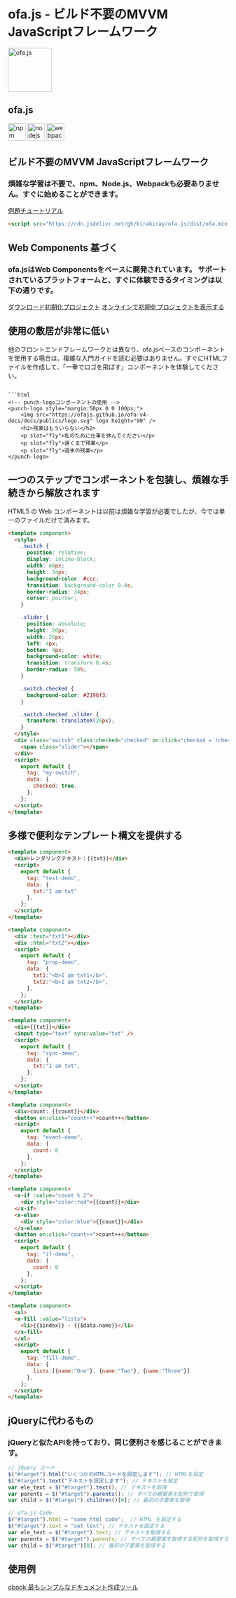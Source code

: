 # ofa.js - ビルド不要のMVVM JavaScriptフレームワーク

<!-- desc: ofa.jsは、ユーザーインターフェイスを構築するための新しいフレームワークで、使いやすく、ビルドの手間なく直接参照できる。 npm、Node.js、webpackへの依存を捨て、jQuery時代の利便性を取り戻した。 -->

<simp-block>

<punch-logo>
    <img src="../publics/logo.svg" width="100" logo alt="ofa.js" />
    <h2>ofa.js</h2>
    <img src="../publics/npm-logo.png" slot="fly" height="40" alt="npm" />
    <img src="../publics/nodejs-logo.png" slot="fly" height="40" alt="nodejs" />
    <img src="../publics/webpack-logo.png" slot="fly" height="40" alt="webpack" />
</punch-logo>

## ビルド不要のMVVM JavaScriptフレームワーク

### 煩雑な学習は不要で、npm、Node.js、Webpackも必要ありません。すぐに始めることができます。

[例題チュートリアル](./cases/index.md)

```html
<script src="https://cdn.jsdelivr.net/gh/kirakiray/ofa.js/dist/ofa.min.js"></script>
```

</simp-block>

<simp-block>

## Web Components 基づく

### ofa.jsはWeb Componentsをベースに開発されています。 サポートされているプラットフォームと、すぐに体験できるタイミングは以下の通りです。

<support-platforms></support-platforms>

<a href="../publics/download/ofajs-start.zip" target="_blank">ダウンロード初期化プロジェクト</a>
<a href="../publics/download/ofajs-start/index.html" target="_blank">オンラインで初期化プロジェクトを表示する</a>

</simp-block>

<simp-block>

## 使用の敷居が非常に低い

他のフロントエンドフレームワークとは異なり、ofa.jsベースのコンポーネントを使用する場合は、複雑な入門ガイドを読む必要はありません。すぐにHTMLファイルを作成して、「一拳でロゴを飛ばす」コンポーネントを体験してください。

<html-viewer style="width:100%;">

<!-- ofa.jsをプロジェクトにインポート -->
<script src="https://cdn.jsdelivr.net/gh/kirakiray/ofa.js/dist/ofa.min.js"></script>
<!-- 開発されたpunch-logoのコンポーネントをロード -->
<l-m src="https://ofajs.github.io/ofa-v4-docs/docs/publics/comps/punch-logo.html"></l-m>
```

```html
<!-- punch-logoコンポーネントの使用 -->
<punch-logo style="margin:50px 0 0 100px;">
    <img src="https://ofajs.github.io/ofa-v4-docs/docs/publics/logo.svg" logo height="90" />
    <h2>残業はもういらない</h2>
    <p slot="fly">私のために仕事を休んでください</p>
    <p slot="fly">遅くまで残業</p>
    <p slot="fly">週末の残業</p>
</punch-logo>
```

</html-viewer>

</simp-block>

<simp-block>

## 一つのステップでコンポーネントを包装し、煩雑な手続きから解放されます

HTML5 の Web コンポーネントは以前は煩雑な学習が必要でしたが、今では単一のファイルだけで済みます。

<comp-viewer comp-name="my-switch" max-height="500" style="width:100%;">

```html
<template component>
  <style>
    .switch {
      position: relative;
      display: inline-block;
      width: 60px;
      height: 34px;
      background-color: #ccc;
      transition: background-color 0.4s;
      border-radius: 34px;
      cursor: pointer;
    }

    .slider {
      position: absolute;
      height: 26px;
      width: 26px;
      left: 4px;
      bottom: 4px;
      background-color: white;
      transition: transform 0.4s;
      border-radius: 50%;
    }

    .switch.checked {
      background-color: #2196f3;
    }

    .switch.checked .slider {
      transform: translateX(26px);
    }
  </style>
  <div class="switch" class:checked="checked" on:click="checked = !checked">
    <span class="slider"></span>
  </div>
  <script>
    export default {
      tag: "my-switch",
      data: {
        checked: true,
      },
    };
  </script>
</template>
```

</comp-viewer>

</simp-block>


<simp-block>

## 多様で便利なテンプレート構文を提供する

<case-switch>

<comp-viewer switch-name="Render Text" comp-name="text-demo" max-height="500" style="width:100%;">

```html
<template component>
  <div>レンダリングテキスト：{{txt}}</div>
  <script>
    export default {
      tag: "text-demo",
      data: {
        txt:"I am txt"
      },
    };
  </script>
</template>
```

</comp-viewer>

<comp-viewer switch-name="Set Properties" comp-name="prop-demo" max-height="500" style="width:100%;">

```html
<template component>
  <div :text="txt1"></div>
  <div :html="txt2"></div>
  <script>
    export default {
      tag: "prop-demo",
      data: {
        txt1:"<b>I am txt1</b>",
        txt2:"<b>I am txt2</b>",
      },
    };
  </script>
</template>
```

</comp-viewer>


<comp-viewer switch-name="Sync Data" comp-name="sync-demo" max-height="500" style="width:100%;">

```html
<template component>
  <div>{{txt}}</div>
  <input type="text" sync:value="txt" />
  <script>
    export default {
      tag: "sync-demo",
      data: {
        txt:"I am txt",
      },
    };
  </script>
</template>
```

</comp-viewer>

<comp-viewer switch-name="Bind Event" comp-name="event-demo" max-height="500" style="width:100%;">

```html
<template component>
  <div>count: {{count}}</div>
  <button on:click="count++">count++</button>
  <script>
    export default {
      tag: "event-demo",
      data: {
        count: 0
      },
    };
  </script>
</template>
```

</comp-viewer>

<comp-viewer switch-name="Use If" comp-name="if-demo" max-height="500" style="width:100%;">

```html
<template component>
  <x-if :value="count % 2">
    <div style="color:red">{{count}}</div>
  </x-if>
  <x-else>
    <div style="color:blue">{{count}}</div>
  </x-else>
  <button on:click="count++">count++</button>
  <script>
    export default {
      tag: "if-demo",
      data: {
        count: 0
      },
    };
  </script>
</template>
```

</comp-viewer>


<comp-viewer switch-name="Use Fill" comp-name="fill-demo" max-height="500" style="width:100%;">

```html
<template component>
  <ul>
  <x-fill :value="lists">
    <li>{{$index}} - {{$data.name}}</li>
  </x-fill>
  </ul>
  <script>
    export default {
      tag: "fill-demo",
      data: {
        lists:[{name:"One"}, {name:"Two"}, {name:"Three"}]
      },
    };
  </script>
</template>
```

</comp-viewer>

</case-switch>

</simp-block>

<simp-block>

## jQueryに代わるもの

### jQueryと似たAPIを持っており、同じ便利さを感じることができます。

<split-code>

```javascript
// jQuery コード
$("#target").html("いくつかのHTMLコードを設定します"); // HTMLを設定
$("#target").text("テキストを設定します"); // テキストを設定
var ele_text = $("#target").text(); // テキストを取得
var parents = $("#target").parents(); // すべての親要素を配列で取得
var child = $("#target").children()[0]; // 最初の子要素を取得
```

```javascript
// ofa.js Code
$("#target").html = "some html code";  // HTML を設定する
$("#target").text = "set text"; // テキストを設定する
var ele_text = $("#target").text; // テキストを取得する
var parents = $("#target").parents; // すべての親要素を取得する配列を取得する
var child = $("#target")[0]; // 最初の子要素を取得する
```

</split-code>

</simp-block>

<simp-block>

## 使用例

<a href="https://obook.ofajs.com/">obook 最もシンプルなドキュメント作成ツール</a>

</simp-block>

<l-m src="https://cdn.jsdelivr.net/npm/obook/blocks/simp-block.html"></l-m>
<l-m src="../publics/comps/punch-logo.html"></l-m>
<l-m src="../publics/comps/support-platforms.html"></l-m>
<l-m src="../publics/comps/case-switch.html"></l-m>
<l-m src="../publics/comps/split-code.html"></l-m>